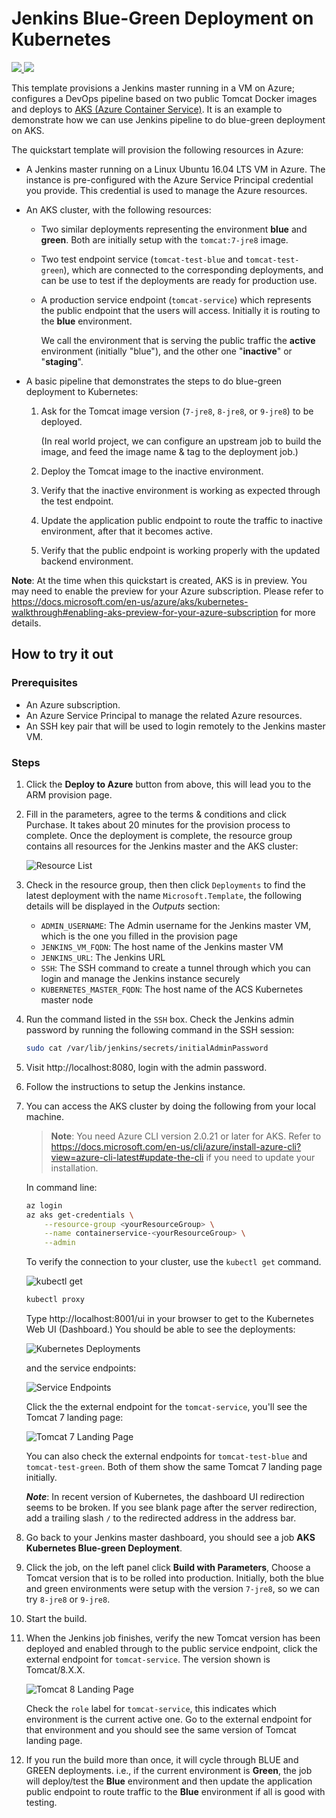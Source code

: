 # Jenkins Blue-Green Deployment on Kubernetes

<a href="https://portal.azure.com/#create/Microsoft.Template/uri/https%3A%2F%2Fraw.githubusercontent.com%2FArieShout%2Fazure-quickstart-templates%2Fblue-green-aks%2F301-jenkins-k8s-blue-green%2Fazuredeploy.json" target="_blank">
    <img src="http://azuredeploy.net/deploybutton.png"/>
</a>
<a href="http://armviz.io/#/?load=https%3A%2F%2Fraw.githubusercontent.com%2FArieShout%2Fazure-quickstart-templates%2Fblue-green-aks%2F301-jenkins-k8s-blue-green%2Fazuredeploy.json" target="_blank">
    <img src="http://armviz.io/visualizebutton.png"/>
</a>

This template provisions a Jenkins master running in a VM on Azure; configures a DevOps pipeline based on
two public Tomcat Docker images and deploys to [AKS (Azure Container Service)](https://azure.microsoft.com/en-us/services/container-service/).
It is an example to demonstrate how we can use Jenkins pipeline to do blue-green deployment on AKS.

The quickstart template will provision the following resources in Azure:

* A Jenkins master running on a Linux Ubuntu 16.04 LTS VM in Azure. The instance is pre-configured with
   the Azure Service Principal credential you provide. This credential is used to manage the Azure resources.
* An AKS cluster, with the following resources:
   * Two similar deployments representing the environment **blue** and **green**. Both are initially setup with the `tomcat:7-jre8` image.
   * Two test endpoint service (`tomcat-test-blue` and `tomcat-test-green`), which are connected to the corresponding
      deployments, and can be use to test if the deployments are ready for production use.
   * A production service endpoint (`tomcat-service`) which represents the public endpoint that the users will access.
      Initially it is routing to the **blue** environment.

      We call the environment that is serving the public traffic the **active** environment (initially "blue"), and
      the other one "**inactive**" or "**staging**".

* A basic pipeline that demonstrates the steps to do blue-green deployment to Kubernetes:
   1. Ask for the Tomcat image version (`7-jre8`, `8-jre8`, or `9-jre8`) to be deployed.

      (In real world project, we can configure an upstream job to build the image, and feed the image name & tag to the
      deployment job.)

   1. Deploy the Tomcat image to the inactive environment.
   1. Verify that the inactive environment is working as expected through the test endpoint.
   1. Update the application public endpoint to route the traffic to inactive environment, after that it becomes active.
   1. Verify that the public endpoint is working properly with the updated backend environment.

**Note**: At the time when this quickstart is created, AKS is in preview. You may need to enable the preview
for your Azure subscription. Please refer to https://docs.microsoft.com/en-us/azure/aks/kubernetes-walkthrough#enabling-aks-preview-for-your-azure-subscription
for more details.

## How to try it out

### Prerequisites

* An Azure subscription.
* An Azure Service Principal to manage the related Azure resources.
* An SSH key pair that will be used to login remotely to the Jenkins master VM.

### Steps

1. Click the **Deploy to Azure** button from above, this will lead you to the ARM provision page.
1. Fill in the parameters, agree to the terms & conditions and click Purchase. It takes about 20 minutes
   for the provision process to complete. Once the deployment is complete, the resource group contains
   all resources for the Jenkins master and the AKS cluster:

   ![Resource List](img/resource-list.png)

1. Check in the resource group, then then click `Deployments` to find the latest deployment with the name
   `Microsoft.Template`, the following details will be displayed in the *Outputs* section:
   * `ADMIN_USERNAME`: The Admin username for the Jenkins master VM, which is the one you filled in the provision page
   * `JENKINS_VM_FQDN`: The host name of the Jenkins master VM
   * `JENKINS_URL`: The Jenkins URL
   * `SSH`: The SSH command to create a tunnel through which you can login and manage the Jenkins instance
      securely
   * `KUBERNETES_MASTER_FQDN`: The host name of the ACS Kubernetes master node
1. Run the command listed in the `SSH` box. Check the Jenkins admin password by running the following command
   in the SSH session:

   ```sh
   sudo cat /var/lib/jenkins/secrets/initialAdminPassword
   ```

1. Visit http://localhost:8080, login with the admin password.
1. Follow the instructions to setup the Jenkins instance.
1. You can access the AKS cluster by doing the following from your local machine.

   > **Note**: 	You need Azure CLI version 2.0.21 or later for AKS.
   > Refer to https://docs.microsoft.com/en-us/cli/azure/install-azure-cli?view=azure-cli-latest#update-the-cli 
   > if you need to update your installation.

   In command line:

   ```sh
   az login
   az aks get-credentials \
       --resource-group <yourResourceGroup> \
       --name containerservice-<yourResourceGroup> \
       --admin
   ```

   To verify the connection to your cluster, use the `kubectl get` command.

   ![kubectl get](img/kubectl-get.png)

   ```sh
   kubectl proxy
   ```

   Type http://localhost:8001/ui in your browser to get to the Kubernetes Web UI (Dashboard.) You should be able
   to see the deployments:

   ![Kubernetes Deployments](img/kubernetes-deployments.png)

   and the service endpoints:

   ![Service Endpoints](img/k8s-tomcat-service.png)

   Click the the external endpoint for the `tomcat-service`, you'll see the Tomcat 7 landing page:

   ![Tomcat 7 Landing Page](img/tomcat-7.png)

   You can also check the external endpoints for `tomcat-test-blue` and `tomcat-test-green`. Both of them show
   the same Tomcat 7 landing page initially.

   ***Note***: In recent version of Kubernetes, the dashboard UI redirection seems to be broken. If you see
   blank page after the server redirection, add a trailing slash `/` to the redirected address in the
   address bar.

1. Go back to your Jenkins master dashboard, you should see a job **AKS Kubernetes Blue-green Deployment**.
1. Click the job, on the left panel click **Build with Parameters**, Choose a Tomcat version that is to be rolled
   into production. Initially, both the blue and green environments were setup with the version `7-jre8`,
   so we can try `8-jre8` or `9-jre8`.
1. Start the build.
1. When the Jenkins job finishes, verify the new Tomcat version has been deployed and enabled through to the public
   service endpoint, click the external endpoint for `tomcat-service`. The version shown is Tomcat/8.X.X.

   ![Tomcat 8 Landing Page](img/tomcat-8.png)

   Check the `role` label for `tomcat-service`, this indicates which environment is the current active one. 
   Go to the external endpoint for that environment and you should see the same version of Tomcat landing page.

1. If you run the build more than once, it will cycle through BLUE and GREEN deployments. i.e., if the current
   environment is **Green**, the job will deploy/test the **Blue** environment and then update the application
   public endpoint to route traffic to the **Blue** environment if all is good with testing.

